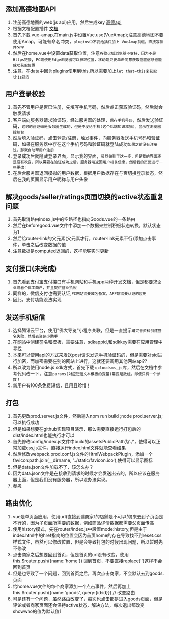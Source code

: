 ## 添加高德地图API
1. 注册高德地图的web(js api)应用，然后生成key [高德api](https://lbs.amap.com/dev/key/app)
2. 根据文档配置插件 [文档](https://lbs.amap.com/api/javascript-api/guide/abc/basetype)
3. 首先下载 vue-amap,在main.js中设置Vue.use(VueAmap);注意高德地图不要使用Amap，可能有命名冲突，`plugins中不要给插件加上 VueAmap前缀，直接写插件名字`
4. 然后在home.vue中设置data获取位置，注意`谷歌火狐浏览器不支持，因为不是Https链接`，`PC端使用Edge浏览器可以获取位置，移动端只要单击同意获取位置信息也能成功获取位置`
5. 注意，在data中因为plugins使用到this,所以需要加上`let that=this来获取this指向`

## 用户登录校验
1. 首先不管用户是否已注册，先填写手机号码，然后点击获取验证码，然后就会触发请求
2. 客户端向服务器请求验证码，经过服务器的处理，`保存手机号码`，然后发送验证码，`这时的验证码是服务器生成的，但是不发给手机(这个后端知识难搞)，显示在浏览器控制台`
3. 然后填入验证码，点击登录/注册，触发事件，向服务器发送手机号码和验证码，如果在服务器中存在这个手机号码和验证码就登陆成功`如果之前没有注册过，那就自动帮用户注册`
4. 登录成功后就隐藏登录界面，显示我的界面，`虽然做到了这一步，但是我的界面还是没有改变，所以需要在验证成功之后，服务器端返回用户相关信息，然后我的页面进行一些更改！`
5. 在后台服务器返回模拟的用户数据，根据用户数据存在与否切换登录状态，然后在我的页面显示用户昵称与用户头像

## 解决goods/seller/ratings页面切换的active状态重复问题
1. 首先取消路由index.js中的空路径也指向Goods.vue的一条路由
2. 然后在beforegood.vue文件中添加一个数据来控制积极状态转换，默认状态为1
3. 然后给router-link的父元素(父元素才行，router-link元素不行)添加点击事件，单击之后改变数据的值
4. 注意数据是computed返回的，这样能够实时更新

## 支付接口(未完成)
1. 首先看到支付宝支付接口有手机网站和手机app两种开发文档，但是都要求`企业或者个体工商户，并且提供营业执照`
2. 同样的，微信支付也需要认证,`PC网站需要域名备案，APP端需要认证的应用`
3. 因此，支付功能没法实现

## 发送手机短信
1. 选择腾讯云平台，使用"佛大导览"小程序关联，但是一直提示`请完善资料创建签名失败，然后去资讯小助手`
2. 在[网站](https://console.cloud.tencent.com/smsv2)中创建签名和模板，需要注意，sdkappid,和sdkkey需要在应用管理中寻找
3. 本来可以使用api的方式来发送post请求发送手机验证码的，但是需要对sid进行加密，而加密需要在别的网站上进行，这就还要调用其他网站api??
4. 所以改为使用node.js sdk方式，首先下载 `qcloudsms_js`库，然后在文档中参考代码改一下，注意`params(对应短信文本模板的变量)需要是数组，即使只有一个参数！`
5. 新用户有100条免费短信，且用且珍惜！

## 打包
1. 首先更改prod.server.js文件，然后输入npm run build ;node prod.server.js;可以执行成功
2. 但是如果想要在github实现项目演示，那么需要直接运行打包后的dist/index.html也能执行才可以
3. 首先修改config/index.js文件中build的assetsPublicPath为'./'，使得可以正常加载css,js文件，直接运行index.html文件就能查看结果
4. 然后修改webpack.prod.conf.js文件的HtmlWebpackPlugin，添加一个favicon:path.join(__dirname, '../static/favicon.ico'),使得可以显示图标
5. 但是data.json文件加载不了，该怎么办？
6. 因为data.json文件是在接收到请求的时候才会发送出去的，所以应该在服务器上面，但是我们没有服务器，所以没办法实现。
7. [参考](https://blog.csdn.net/wall1999/article/details/79497358)

## 路由优化
1. vue是单页面应用，使用url(直接到達商家1的店鋪是不可以的)来去到子页面是不行的，因为子页面所需要的数据，例如商品详情数据都需要父页面传递
2. 使用history模式，先在router/index.js中設置mode:history,但是由于index.html中的href指向的位置会因为首页home的存在导致找不到reset.css样式文件，虽然可以修改位置，但是会导致打包的时候出现问题，所以暂时先不修改
3. 点击商家之后想要回到首页，但是首页的url没有改变，使用this.$router.push({name:'home'}) 回到首页，不要直接replace('')这样不会回到首页
4. 但是也导致了一个问题，回到首页之后，再次点击商家，不会默认去到goods.页面
5. 给home.vue文件的每个商家添加一个点击事件，然后再加上this.$router.push({name:'goods', query:{id:id}}) // 改变路由
6. 可是还有一个问题，虽然路由改变了，每次也点击都是进入goods页面，但是评论或者商家页面还会保持active状态，解决方法，每次退出都改变showwho的值为默认值1


 
				

